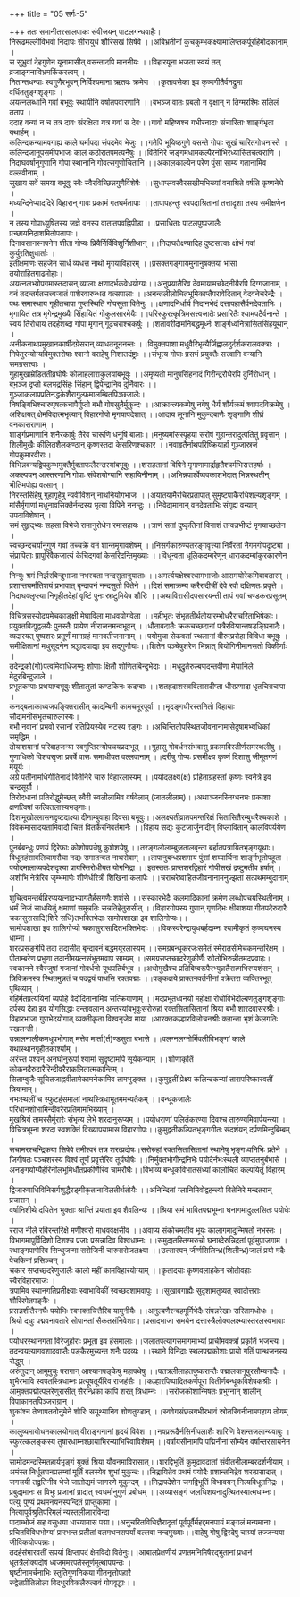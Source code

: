 +++
title = "05 सर्गः-5"

+++
ततः समानीतरसालपाकः संवीजयन् पाटलगन्धवाहैः।   
निरूढमल्लीविभवो निदाघः सीरायुधं शौरिसखं सिषेवे ।।अबिभ्रतीनां कुचकुम्भकक्ष्यामालिप्तकर्पूरहिमोदकानाम् ।   
स सुभ्रुवां देहगुणेन यूनामासीत् वसन्तादपि माननीयः ।।विहारयूना भजता स्वयं तत् व्रजाङ्गनाविभ्रमकिंकरत्वम् ।   
नितान्तधन्याः स्वगुणैरभूवन् निर्विश्यमाना ऋतवः क्रमेण ।।कृतावसेका इव कृष्णगीतैर्वनद्रुमा वर्धिततुङ्गशृङ्गाः ।   
अयत्नलब्धानि गवां बभूवुः स्थायीनि वर्षातपवारणानि ।।बभञ्ज वातः प्रबलो न वृक्षान् न तिग्मरश्मिः सलिलं तताप ।   
ददाह वन्यां न च तत्र दावः संरक्षिता यत्र गवां स देवः।।गावो महिष्यश्च गभीरनादाः संचारिताः शार्ङ्गभृता यथार्हम् ।   
कलिन्दकन्यामवगाह्य काले घर्मापदा संपदमेव भेजुः ।।गतेपि भूयिष्ठगुणे वसन्ते गोपाः सुखं चारितगोधनास्ते ।   
कलिन्दजानूपसमीपभाजः कालं कठोरातपमत्यनैषुः ।।वितेनिरे जङ्गमधामकल्पैरनोभिरध्यासितचत्वराणि ।   
निदाघवर्षानुगुणानि गोपा स्थानानि गोवत्सगुणोचितानि ।।अकालकाल्येन परेण पुंसा साम्यं गतानामिव वल्लवीनाम् ।   
सुखाय सर्वे समया बभूवुः स्वैः स्वैरविच्छिन्नगुणैर्विशेषैः ।।सुधाप्लवस्वैरसखीमभिख्यां वनाश्रिते वर्षति कृष्णनेघे ।   
मध्यन्दिनेप्याददिरे विहारान् गावः प्रकामं गतघर्मतापाः ।।तापापहन्तुः स्वपदाश्रितानां तत्तादृशा तस्य समीक्षणेन ।   
न तस्य गोपाध्युषितस्य जज्ञे वनस्य वातातपवह्निपीडा ।।प्रसाधिताः पाटलपुष्पजालैः प्रच्छायनिद्राशमितोपतापाः।   
दिनावसानस्नपनेन शीता गोप्यः प्रियैर्निर्विविशुर्निशीथान् ।।निदाघतैक्ष्ण्यादिह दुष्टसत्त्वाः क्षोभं गवां कुर्युरतिक्षुधार्ताः ।   
इतीक्षमाणः सहजेन सार्धं व्यधत्त नाथो मृगयाविहारम् ।।प्रसक्तगङ्गायमुनानुषक्तया भासा तयोराहितगाढमोहाः।   
अयत्नलभ्योपगमास्तदासन् व्यालाः क्षणादर्भकवेधयोग्यः।।अनुप्रयातैरिव देवमायामच्छेदनीयैरपि दिग्गजानाम् ।   
वनं तदन्तर्गतसत्त्वजातं पाशैरवारुन्धत वत्सपालाः ।।अनन्तलीलोचितभूमिकाप्तैपरावेदितान् वेदवनेचरेन्द्रैः ।   
पथः समास्थाय गृहीतचापा गुप्तस्थितिं गोपसुता वितेनुः ।।क्षणादनिर्धार्य निदानभेदं दत्तापहासैर्वनदेवताभिः ।   
मृगायितं तत्र मृगेन्द्रमुख्यैः सिंहायितं गोकुलसारमेयैः ।।परिस्फुरत्कृत्रिमसत्त्वजातैः प्रसारितैः श्यामपटैर्वनान्ते ।   
स्वयं तिरोधाय तदर्हशब्दा गोपा मृगान् गूढचराश्चकर्षुः ।।शतावरीदामनिबद्धमूर्ध्नः शार्ङ्गध्वनित्रासितसिंहयूथान् ।   
अनीकनाथप्रमुखानकार्षीदग्रेसरान् व्याधतनूननन्तः ।।विमुक्तपाशा मधुवैरिभृत्यैर्जिह्वालदुर्दर्शकरालवक्त्राः ।   
निपेतुरन्योन्यविमुक्तरोषाः श्वानो वराहेषु निशातदंष्ट्राः ।।संभृत्य गोपाः प्रसभं प्रयुक्तैः सत्त्वानि वन्यानि समग्रसत्त्वाः ।   
गुहामुखाम्रेडिततीव्रघोषैः कोलाहलाराकुलयांबभूवुः ।।अमृष्यतो मानुषसिंहनादं गिरीन्द्ररौधैरपि दुर्निरोधान् ।   
बभ़ञ्ज दृप्तो बलभद्रसिंहः सिंहान् द्विपेन्द्रानिव दुर्निवारः ।।गुञ्जाकलापप्रतिनद्धकेशैरागुल्फमालम्बितपिञ्छजालैः।   
निषङ्गिभिश्चारुपृषत्कचापैर्गुप्तो बभौ गोपसुतैर्मुकुन्दः ।।आक्रान्त्यकम्पेषु नगेषु धैर्यं शौर्यक्रमं श्वापदविक्रमेषु ।   
अशिक्षयत् क्षेमविदात्मभृत्यान् विहारगोपो मृगयापदेशात् ।।आदाय लूनानि मुकुन्दबाणैः शृङ्गाणि शीघ्रं वनकासराणाम् ।   
शार्ङ्गप्रमाणानि शनैरकार्षुः तैरेव चारूणि धनूंषि बालाः।।मनुष्यमांसस्पृहया सरोषं गुहान्तरादुत्पतितुं प्रवृत्तान् ।   
शिलीमुखैः कीलितशैलकण्ठान् कृष्णस्तदा केसरिणश्चकार ।।नवाहृतैर्नाथपरिष्क्रियार्हां गुञ्जास्रजं गोपकुमारवीराः।   
विभिन्नवन्यद्विपकुम्भमुक्तैर्मुक्ताफलैरन्तरयांबभूवुः ।।शराहतानां विपिने मृगाणामार्द्राहृतैश्चर्मभिरात्तहर्षाः ।   
अकल्पयन् आस्तरणानि गोपाः संवेशयोग्यानि सहायिनीनाम् ।।अभिन्नपार्श्वेष्ववकाशभेदात् भिन्नस्थतीन् भीतिमपोह्य वत्सान् ।   
निरस्तसिंहेषु गुहागृहेषु न्यवीविशन् नाथनियोगभाजः ।।अयातयामैरचिरप्रतापात् सुमृष्टपाकैरधिशल्यशृङ्गम् ।   
मांसैर्मृगाणां मधुनावसिक्तैर्नन्दस्य भृत्या विपिने ननन्दुः ।।निवेद्यमानान् वनदेवताभिः संगृह्य वन्यान् उपदाविशेषान् ।   
समं सुहृद्भ्यः सहसा विभेजे रामानुरोधेन रमासहायः ।।त्राणं सतां दुष्कृतिनां विनाशं तन्वन्नभीष्टं मृगयाच्छलेन ।   
स्वच्छन्दचर्यानुगुणं गवां तच्चक्रे वनं शान्तमृगावशेषम् ।।निसर्गकारुण्यतरङ्गवृत्त्या निर्वैरतां नैगमगोपदृष्ट्या ।   
संप्रापिताः प्रापुरिवैकजात्यं केचिद्गवां केसरिदन्तिमुख्याः ।।विधून्वता धूलिकदम्बरेणून् धाराकदम्बांकुरकारणेन ।   
निन्युः श्रमं निर्झरबिन्दुभाजा नभस्वता नन्दसुतानुयाताः ।।अमर्त्ययक्षेश्वरधामभाजोः आरामयोरेकमिवावतारम् ।   
प्रशान्तघर्मातिशयं प्रभावात् बृन्दावनं नन्दसुतो वितेने ।।दिशं समाक्रम्य करैरुदीचीं देवे रवौ दक्षिणतः प्रवृत्ते ।   
निदाघक्लृप्त्या निगृहीतदेहां वृष्टिं पुनः स्रष्टुमियेष शौरिः ।।अथाविरासीदपसारयन्ती तापं गवां चण्डकरप्रसूतम् ।   
विचित्रसस्योदयमेचकाङ्क्षी मेघाविला माधवयोगवेला ।।महीभृतः संभृततीर्थतोयारम्भोधरैराचरिताभिषेकाः।   
प्रयुक्तविद्युद्वलयैः पुनस्तैः प्रायेण नीराजनमन्वभूवन् ।।धौतावदातैः क्रकचच्छदानां पत्रैरविश्रान्तषडङ्घ्रिनादैः।   
व्यदारयत् पुष्पशरः प्रतूर्णं मानग्रहं मानवतीजनानाम् ।।पयोमुचा सेकवतां स्थलानां वीरुत्प्ररोहा विविधा बभूवुः ।   
समीक्षितानां मधुसूदनेन श्रद्धादयाद्या इव सद्गुणौघाः।।शितेन पञ्चेषुशरेण भिन्नात् वियोगिनीमानसतो विकीर्णाः ।   
तदेन्द्रको(गो)पत्वमिवाधिजग्मुः शोणाः क्षितौ शोणितबिन्दुभेदाः ।।मधुद्रुतेरुल्बणदन्तवीणा मेघानिले मेदुरबिन्दुजाले ।   
प्रभूतकम्पाः प्रथयाम्बभूवुः शीतालुतां कण्टकिनः कदम्बाः ।।शतह्रदाशस्त्रविलासदीप्ता धीरप्रणादा धृतचित्रचापा ।   
कनद्बलाकाध्वजपङ्क्तिरासीत् कादम्बिनी कामचमूरपूर्वा ।।मृदङ्गधीरस्तनितो विहायाः सौदामनीसंभृतचारुलास्यः।   
बभौ नवानां प्रभवो रसानां रतिप्रियस्येव नटस्य रङ्गः ।।अचिन्तितोपस्थितजीवनानामासेदुषामभ्यधिकां समृद्धिम् ।   
तोयाशयानां परिवाहजन्या स्वगुप्तिरन्योपचयप्रदाभूत् ।।गुहासु गोवर्धनसंभवासु प्रकामविस्तीर्णसमस्थलीषु ।   
गुणाधिको विशवसृजा प्रवर्षे वासः समाधीयत वल्लवानाम् ।।दरीषु गोप्यः प्रसमीक्ष्य कृष्णं दिशासु जीमूतगणं मयूर्यः ।   
अग्रे पतीनामधिगीतिनादं वितेनिरे चारु विहारलास्यम् ।।पयोदलक्ष्य(क्ष) प्रहिताग्रहस्तां कृष्णः स्वनेत्रे इव चन्द्रसूर्यौ ।   
तिरोदधानां प्रतिरोद्धुमैच्छत् स्वैरी स्वलीलामिव वर्षवेलाम् (जातलीलाम्)।।अथाञ्जनस्निग्धनभः प्रकाशाः क्षणत्विषां कल्पितलास्यभङ्गाः।   
दिशामूखोल्लासनदृष्टदाक्ष्या दीनाम्बुवाहा दिवसा बभूवुः।।अलक्ष्यतीव्रातपमन्तरिक्षं सितासितैरम्बुधरैश्चकाशे ।   
विवेकमासादयतामिवादौ चित्तं वितर्कैरनिवर्तमानैः ।।विहाय सद्यः कुटजार्जुनादीन् विप्लावितान् कालविपर्ययेण ।   
पुनर्बबन्धुः प्रणयं द्विरेफाः कोशोपपन्नेषु कुशेशयेषु ।।तरङ्गलोलाम्बुजतालवृन्ता बर्हातपत्रायितभृङ्गयूथाः।   
विधूतहंसावलिचामरौघा नद्यः समातन्वत नाथसेवाम् ।।तापानुबन्धप्रशमाय पुंसां शय्यार्थिना शार्ङ्गभृतोपहूता ।   
पयोदमालाव्यपदेशदृश्या प्रायस्तिरोधीयत योगनिद्रा ।।इतस्ततः प्राप्तशरद्विहारं गोपीसखं द्रष्टुमतीव हर्षात् ।   
अशोभि नेत्रैरिव जृम्भमाणैः शीणैर्धरित्री शिखिनां कलापैः ।।चराचरेष्वाहितजीवनानामनुज्झतां सत्पथमम्बुदानाम् ।   
शुचित्वमन्तर्बहिरप्ययत्नादभ्यागतैर्हंसगणैः शशंसे ।।संस्कारभेदैः कलमादिकानां क्रमेण लब्धोपचयस्थितीनाम् ।   
धर्मं निजं साधयितुं क्षमाणां समुन्नतिः सन्नतिहेतुरासीत् ।।विहारगोपस्य गुणान् गृणद्भिः क्षीबाशया गीतपदैरुदारैः   
चकासुरासादि(शिरे सधि)तभक्तिभेदाः सामोपशाखा इव शालिगोप्यः।।   
सामोपशाखा इव शालिगोप्यो चकासुरासादितभक्तिभेदाः ।।विकस्वरेन्द्रायुधबर्हदाम्नः श्यामीकृतं कृष्णघनस्य धाम्ना ।   
शरत्प्रसङ्गेपि तदा तदासीत् बृन्दावनं बद्धमयूरलास्यम् ।।समग्रबन्धूकरजःसमेतं स्मेरातसीमेचकमन्तरिक्षम् ।   
पीताम्बरेण प्रभुणा तदानीमयत्नसंभूतमवाप साम्यम् ।।समग्रसप्तच्छदरेणुकीर्णैः स्रोतोभिरुन्नीतमदप्रवाहः।   
स्वकानने स्वैरजुषां गजानां गोवर्धनो यूथपतिर्बभूव ।।अधोमुखैश्च प्रतिबिम्बरूपैरभ्युन्नतैरात्मभिरप्यशंसन् ।   
त्रिविक्रमस्य स्थितमुन्नतं च पदद्वयं पाथसि रक्तपद्माः ।।पङ्कक्षये प्राक्तनवर्तनीनां वक्रेतरा व्यक्तिरभूत् पृथिव्याम् ।   
बहिर्मतप्रत्ययिनां व्यपोहे वेदोदितानामिव सत्क्रियाणाम् ।।मदप्रभूतध्वनयो महोक्षा रोधोविभेदोल्बणतुङ्गशृङ्गाः   
दर्पस्य देहा इव योगसिद्धाः दन्तावलान् अन्तरयांबभूवुःसरोरुहां रक्तसितासितानां श्रिया बभौ शारदवासरश्रीः।   
विहारभाजा गुणभेदयोगात् व्यक्तीकृता विश्वनृजेव माया ।आरक्तकल्हारविलोचनश्रीः क्लान्ता भृशं केलगतिः स्खलन्ती।   
उन्नालनालीकमधूपभोगात् मत्तेव मार्ता(र्त)ण्डसुता बभासे ।।वलग्नलग्नोर्मिवलीविभङ्गां काले यथास्थानगृहीतकार्श्याम् ।   
अरंस्त पश्यन् अनघोनुरूपां श्यामां सुदृष्टामपि सूर्यकन्याम् ।।शोणाकृतिं कोकनदैरुदारैरिन्दीवरैराकलितात्मकान्तिम् ।   
सिताम्बुजैः सूचितजाह्नवीतामेकामनेकामिव तामभुङ्क्त ।।कुमुद्वतीं प्रेक्ष्य कलिन्दकन्यां तारापरिष्कारवतीं त्रियामाम्।   
नभःस्थलीं च स्फुटहंसमालां नाथस्त्रिधाभूतममन्यतैकम् ।।बन्धूकजालैः परिधानशोभामिन्दीवरैरप्रतिमामभिख्याम् ।   
मुखश्रियं तामरसैर्मुरारेः संभृत्य लेभे शरदानुरूप्यम् ।।पयोधराणां पलितंकरण्या दिवश्च तारुण्यमिवार्पयन्त्या ।   
विचित्रभूम्ना शरदा स्वशक्तिं विख्यापयामास विहारगोपः।।कुमुद्वतीकल्पितभृङ्गगीतः संदर्शयन् दर्पणमिन्दुबिम्बम् ।   
सचामरश्चन्द्रिकया सिषेवे तमीश्वरं तत्र शरत्प्रदोषः।सरोरुहां रक्तसितासितानां स्थानेषु भृङ्गध्वनिभिः प्रतेने ।   
जिगीषतः पञ्चशरस्य विश्वं तूर्णं प्रवृत्तैरिव तूर्यघोषैः ।।निर्मुक्तभोगीन्द्रनिभैः पयोदैर्नभःस्थली व्याप्ततनुर्बभासे ।   
अनङ्गयोग्यैर्हरिनीलभूमिर्धौतप्रकीर्णैरिव चामरौघैः।।विभाव्य बन्धूकविभातसंध्यां कालोचितं कल्पयितुं विहारम् ।   
द्विजारुपाधिविनिसर्गशुद्धैरङ्गीकृतानाविलतीर्थतोयैः ।।अनिन्दितां ग्लानिमिवोद्वहन्त्यो वितेनिरे मन्दतरान् प्रचारान् ।   
वर्षानिशीथे दयितेन भुक्ताः श्रान्तिं प्रयाता इव शैवलिन्यः ।।श्रिया समं भावितपद्मभूम्ना घनागमादुल्लसितः पयोधेः ।   
रराज नीले रविरन्तरिक्षे मणीश्वरो माधववक्षसीव ।।अवाप्य संकोचमतीव भूयः कालागमादुन्मिषतो नभस्तः ।   
विभागमापुर्विदिशो दिशश्च प्रजाः प्रसन्नादिव विश्वधाम्नः ।।समुद्यतस्तिग्मरुचो घनाब्देरुन्निद्रतां पूर्वमुपाजगाम ।   
रथाङ्गपाणेरिव सिन्धुजन्मा सरोजिनी चारुसरोजलक्ष्या ।।उत्सारयन् जीर्णसिलिन्ध्र(शिलीन्ध्र)जालं प्रयो मदैः पेचकिनां प्रसिञ्चन् ।   
चकार सप्तच्छदरेणुजालैः कालो महीं कामविहारयोग्याम् ।।कृतादयाः कृष्णवलाहकेन स्रोतोवहाः स्वैरविहारभाजः ।   
त्रपामिव स्थानगतिप्रतीक्ष्याः स्वाभाविकीं स्वच्छदशामवापुः ।।सुखावगाह्यैः सुदृशामतुष्यत् स्वादोत्तराः शौरिरपेतपङ्कैः ।   
प्रसन्नशीतैरनघैः पयोभिः स्वभक्तचित्तैरिव यामुनीयैः ।।अनुल्बणैरन्वहमूर्मिभेदैः संपन्नरेखाः सरितामधोधः ।   
श्रियो दधुः पद्मवनावतारे सोपानतां सैकतसंनिवेशाः।।प्रसादभाजा समयेन दत्तास्त्रैलोक्यलक्ष्म्यास्तरलस्वभावाः ।   
पयोधरस्थानगता विरेजुर्हाराः प्रभूता इव हंसमालाः।।जलातपत्यागसमागमाभ्यां प्राचीमवक्त्रां प्रकृतिं भजन्त्यः।   
तदन्वयत्यागवशादवाप्तैः पङ्कैरमुच्यन्त शनैः पदव्यः ।।स्थाने विनिद्राः स्थलपद्मकोशाः प्रायो गतिं पान्थजनस्य रोद्धुम् ।   
अरुंतुदान् आमुमुचुः परागान् आश्यानपङ्केषु महापथेषु ।।पतत्रलीलाहतपुष्करान्तैः पद्मालयानूपुरसौम्यनादैः ।   
शुभैरभावि स्वपतस्त्रिधाम्नः प्रत्यूषतूर्यैरिव राजहंसैः ।।कल्हारपिष्पादितकर्णपूरा वितीर्णबन्धूकविशेषकश्रीः ।   
आमुक्तपद्मोत्पलरेणुरासीत् सैरन्ध्रिका कापि शरत् त्रिधाम्नः ।।सरोजकोशान्मिषतः प्रभुग्नान् शालीन् विपाकानतपिञ्जराग्रान् ।   
शुकांश्च तेष्वापततोनुमेने शौरिः सयूथ्यानिव शोणतुण्डान् ।।स्ववेगसंछन्नगभीरभावं स्रोतस्विनीनामपहाय तोयम् ।   
कालुष्यमायोधनकालयोगात् वीराङ्गनानां हृदयं विवेश ।।नवप्ररूढैर्नसिनीपलाशैः शारिणि वेशन्तजलान्यवापुः ।   
स्फुरत्कलङ्कस्य तुषारधाम्नश्छायाभिरन्याभिरिवाविशेषम् ।।वर्षायसीनामपि पद्मिनीनां सौम्येन वर्षान्तरसायनेन ।   
सामोदमन्दस्मितहार्यभृङ्गं युक्तं श्रिया यौवनमाविरासात्।।शरद्विभूतिं कुमुदावदातां संवीतनीलाम्बरदर्शनीयाम् ।   
अमंस्त निर्धूतघनप्रलम्बां मूर्तिं बलस्येव शुभां मुकुन्दः।।निद्रायितेव प्रथमं पयोदैः प्रशान्तनिद्रेव शरत्प्रसादात् ।   
जगत्त्रयी तद्व्रतिनीव भेजे जातोद्यमं जागरणे मुकुन्दम् ।।निद्रापदेशेन जगद्विभूतिं विभावयन् नित्यविधूतनिद्रः ।   
प्रबुद्यमानः स विभुः प्रजानां प्रादात् स्वधर्मानुगुणं प्रबोधम् ।।अव्यासङ्गं जलधिशयनादुत्थितस्यात्मधाम्नः।   
पत्युः पुण्यं प्रथमनयनस्पन्दितं प्राप्तुकामा ।   
नित्यापुर्वश्रुतिपरिमलं न्यस्तलीलारविन्दा   
पादाम्भोजं सह वसुधया धारयामास पद्मा।।अनुचरितविधिज्ञैरादृतां पूर्वपूर्वैर्महद्दमनपायं मङ्गलं मन्यमानाः।   
प्रचितविविधभोग्यां प्रारभन्त प्रतीतां वलमथनसपर्यां वल्लवा नन्दमुख्याः।।वाहेषु गोषु द्विरदेषु चाग्र्यां तज्जन्यया जीविकयोपपन्नाः।   
तदर्हसंभारवतीं सपर्या क्षिप्तापदं क्षेमविदो वितेनुः।।आबालप्रेक्षणीयं प्रणतमनिमिषैरद्भुतानां प्रधानं   
धूतत्रैलोक्यदोषं ध्वजममरपतेस्तूर्णमुत्थापयन्तः ।   
घृष्टीनामर्चनाभिः स्तुतिगुणनिकया गीतनृत्तोपहारै   
रुद्वेलप्रीतिलोला विदधुरविकलैरुत्सवं गोपवृद्धाः।।